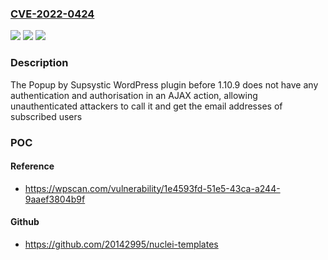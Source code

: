 ### [CVE-2022-0424](https://cve.mitre.org/cgi-bin/cvename.cgi?name=CVE-2022-0424)
![](https://img.shields.io/static/v1?label=Product&message=Popup%20by%20Supsystic&color=blue)
![](https://img.shields.io/static/v1?label=Version&message=1.10.9%3C%201.10.9%20&color=brighgreen)
![](https://img.shields.io/static/v1?label=Vulnerability&message=CWE-306%20Missing%20Authentication%20for%20Critical%20Function&color=brighgreen)

### Description

The Popup by Supsystic WordPress plugin before 1.10.9 does not have any authentication and authorisation in an AJAX action, allowing unauthenticated attackers to call it and get the email addresses of subscribed users

### POC

#### Reference
- https://wpscan.com/vulnerability/1e4593fd-51e5-43ca-a244-9aaef3804b9f

#### Github
- https://github.com/20142995/nuclei-templates

